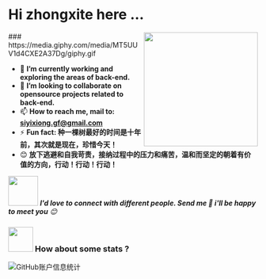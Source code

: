 <h1>Hi zhongxite here ...</h1>
<img align='right' src="https://media4.giphy.com/media/v1.Y2lkPTc5MGI3NjExMGMwNXY0OG9obXprcGI2bG82ampxdDgyYmtvbzB2OHFxem5panJheiZlcD12MV9pbnRlcm5hbF9naWZfYnlfaWQmY3Q9Zw/bYf3qVHvM7Y5coFO7l/giphy.gif" width="230">
### https://media.giphy.com/media/MT5UUV1d4CXE2A37Dg/giphy.gif


- 🔭 **I’m currently working and exploring the areas of back-end.**
- 👯 **I’m looking to collaborate on opensource projects related to back-end.**
- 📫 **How to reach me, mail to: siyixiong.gf@gmail.com**
- ⚡  **Fun fact: 种一棵树最好的时间是十年前，其次就是现在，珍惜今天！**
- 😊 **放下逃避和自我苛责，接纳过程中的压力和痛苦，温和而坚定的朝着有价值的方向，行动！行动！行动！**


<img src="https://media.giphy.com/media/LnQjpWaON8nhr21vNW/giphy.gif" width="60"> <em><b>I'd love to connect with different people. Send me 👋 i'll be happy to meet you</b> 😊</em>




### <img src="https://media.giphy.com/media/VgCDAzcKvsR6OM0uWg/giphy.gif" width="50"> How about some stats ?

![GitHub账户信息统计](https://github-stats.ubrong.com/api?username=zhongxite&show_icons=true&theme=tokyonight)







 

